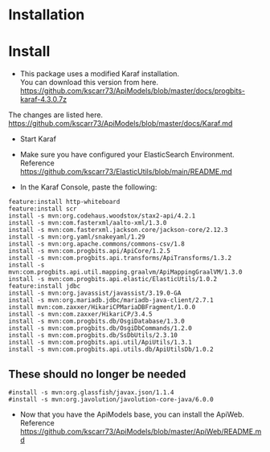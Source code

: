 # Installation

# Install

* This package uses a modified Karaf installation.  
You can download this version from here.  <https://github.com/kscarr73/ApiModels/blob/master/docs/progbits-karaf-4.3.0.7z>

The changes are listed here. <https://github.com/kscarr73/ApiModels/blob/master/docs/Karaf.md>

* Start Karaf
* Make sure you have configured your ElasticSearch Environment. Reference <https://github.com/kscarr73/ElasticUtils/blob/main/README.md>

* In the Karaf Console, paste the following:

```
feature:install http-whiteboard
feature:install scr
install -s mvn:org.codehaus.woodstox/stax2-api/4.2.1
install -s mvn:com.fasterxml/aalto-xml/1.3.0
install -s mvn:com.fasterxml.jackson.core/jackson-core/2.12.3
install -s mvn:org.yaml/snakeyaml/1.29
install -s mvn:org.apache.commons/commons-csv/1.8
install -s mvn:com.progbits.api/ApiCore/1.2.5
install -s mvn:com.progbits.api.transforms/ApiTransforms/1.3.2
install -s mvn:com.progbits.api.util.mapping.graalvm/ApiMappingGraalVM/1.3.0
install -s mvn:com.progbits.api.elastic/ElasticUtils/1.0.2
feature:install jdbc
install -s mvn:org.javassist/javassist/3.19.0-GA
install -s mvn:org.mariadb.jdbc/mariadb-java-client/2.7.1
install mvn:com.zaxxer/HikariCPMariaDBFragment/1.0.0
install -s mvn:com.zaxxer/HikariCP/3.4.5
install -s mvn:com.progbits.db/OsgiDatabase/1.3.0
install -s mvn:com.progbits.db/OsgiDbCommands/1.2.0
install -s mvn:com.progbits.db/SsDbUtils/2.3.10
install -s mvn:com.progbits.api.util/ApiUtils/1.3.1
install -s mvn:com.progbits.api.utils.db/ApiUtilsDb/1.0.2
```

## These should no longer be needed
```
#install -s mvn:org.glassfish/javax.json/1.1.4
#install -s mvn:org.javolution/javolution-core-java/6.0.0
```

* Now that you have the ApiModels base, you can install the ApiWeb.  Reference <https://github.com/kscarr73/ApiModels/blob/master/ApiWeb/README.md>